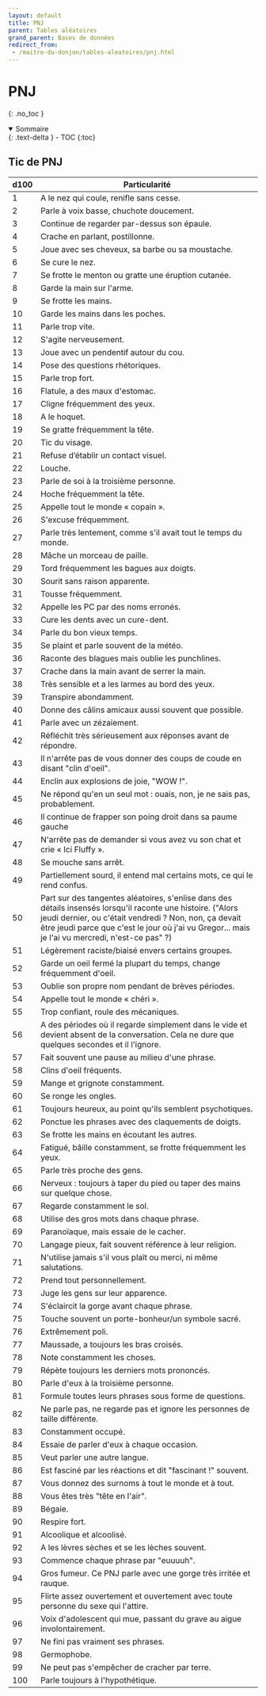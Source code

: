 ```yaml
---
layout: default
title: PNJ
parent: Tables aléatoires
grand_parent: Bases de données
redirect_from: 
 - /maitre-du-donjon/tables-aleatoires/pnj.html
---
```


# PNJ
{: .no_toc }

<details open markdown="block">
  <summary>
    Sommaire
  </summary>
  {: .text-delta }
- TOC
{:toc}
</details>

## Tic de PNJ

|d100|Particularité|
|---|---|
| 1 | A le nez qui coule, renifle sans cesse. |
| 2 | Parle à voix basse, chuchote doucement. |
| 3 | Continue de regarder par-dessus son épaule. |
| 4 | Crache en parlant, postillonne. |
| 5 | Joue avec ses cheveux, sa barbe ou sa moustache. |
| 6 | Se cure le nez. |
| 7 | Se frotte le menton ou gratte une éruption cutanée. |
| 8 | Garde la main sur l'arme. |
| 9 | Se frotte les mains. |
| 10 | Garde les mains dans les poches. |
| 11 | Parle trop vite. |
| 12 | S'agite nerveusement. |
| 13 | Joue avec un pendentif autour du cou. |
| 14 | Pose des questions rhétoriques. |
| 15 | Parle trop fort. |
| 16 | Flatule, a des maux d'estomac. |
| 17 | Cligne fréquemment des yeux. |
| 18 | A le hoquet. |
| 19 | Se gratte fréquemment la tête. |
| 20 | Tic du visage. |
| 21 | Refuse d’établir un contact visuel. |
| 22 | Louche. |
| 23 | Parle de soi à la troisième personne. |
| 24 | Hoche fréquemment la tête. |
| 25 | Appelle tout le monde « copain ». |
| 26 | S'excuse fréquemment. |
| 27 | Parle très lentement, comme s'il avait tout le temps du monde. |
| 28 | Mâche un morceau de paille. |
| 29 | Tord fréquemment les bagues aux doigts. |
| 30 | Sourit sans raison apparente. |
| 31 | Tousse fréquemment. |
| 32 | Appelle les PC par des noms erronés. |
| 33 | Cure les dents avec un cure-dent. |
| 34 | Parle du bon vieux temps. |
| 35 | Se plaint et parle souvent de la météo. |
| 36 | Raconte des blagues mais oublie les punchlines. |
| 37 | Crache dans la main avant de serrer la main. |
| 38 | Très sensible et a les larmes au bord des yeux. |
| 39 | Transpire abondamment. |
| 40 | Donne des câlins amicaux aussi souvent que possible. |
| 41 | Parle avec un zézaiement. |
| 42 | Réfléchit très sérieusement aux réponses avant de répondre. |
| 43 | Il n'arrête pas de vous donner des coups de coude en disant "clin d'oeil". |
| 44 | Enclin aux explosions de joie, "WOW !". |
| 45 | Ne répond qu'en un seul mot : ouais, non, je ne sais pas, probablement. |
| 46 | Il continue de frapper son poing droit dans sa paume gauche |
| 47 | N'arrête pas de demander si vous avez vu son chat et crie « Ici Fluffy ». |
| 48 | Se mouche sans arrêt. |
| 49 | Partiellement sourd, il entend mal certains mots, ce qui le rend confus. |
| 50 | Part sur des tangentes aléatoires, s'enlise dans des détails insensés lorsqu'il raconte une histoire. ("Alors jeudi dernier, ou c'était vendredi ? Non, non, ça devait être jeudi parce que c'est le jour où j'ai vu Gregor... mais je l'ai vu mercredi, n'est-ce pas" ?) |
| 51 | Légèrement raciste/biaisé envers certains groupes. |
| 52 | Garde un oeil fermé la plupart du temps, change fréquemment d'oeil. |
| 53 | Oublie son propre nom pendant de brèves périodes. |
| 54 | Appelle tout le monde « chéri ». |
| 55 | Trop confiant, roule des mécaniques. |
| 56 | A des périodes où il regarde simplement dans le vide et devient absent de la conversation. Cela ne dure que quelques secondes et il l'ignore. |
| 57 | Fait souvent une pause au milieu d'une phrase. |
| 58 | Clins d'oeil fréquents. |
| 59 | Mange et grignote constamment. |
| 60 | Se ronge les ongles. |
| 61 | Toujours heureux, au point qu'ils semblent psychotiques. |
| 62 | Ponctue les phrases avec des claquements de doigts. |
| 63 | Se frotte les mains en écoutant les autres. |
| 64 | Fatigué, bâille constamment, se frotte fréquemment les yeux. |
| 65 | Parle très proche des gens. |
| 66 | Nerveux : toujours à taper du pied ou taper des mains sur quelque chose. |
| 67 | Regarde constamment le sol. |
| 68 | Utilise des gros mots dans chaque phrase. |
| 69 | Paranoïaque, mais essaie de le cacher. |
| 70 | Langage pieux, fait souvent référence à leur religion. |
| 71 | N'utilise jamais s'il vous plaît ou merci, ni même salutations. |
| 72 | Prend tout personnellement. |
| 73 | Juge les gens sur leur apparence. |
| 74 | S'éclaircit la gorge avant chaque phrase. |
| 75 | Touche souvent un porte-bonheur/un symbole sacré. |
| 76 | Extrêmement poli. |
| 77 | Maussade, a toujours les bras croisés. |
| 78 | Note constamment les choses. |
| 79 | Répète toujours les derniers mots prononcés. |
| 80 | Parle d'eux à la troisième personne. |
| 81 | Formule toutes leurs phrases sous forme de questions. |
| 82 | Ne parle pas, ne regarde pas et ignore les personnes de taille différente. |
| 83 | Constamment occupé. |
| 84 | Essaie de parler d'eux à chaque occasion. |
| 85 | Veut parler une autre langue. |
| 86 | Est fasciné par les réactions et dit "fascinant !" souvent. |
| 87 | Vous donnez des surnoms à tout le monde et à tout. |
| 88 | Vous êtes très "tête en l'air". |
| 89 | Bégaie. |
| 90 | Respire fort. |
| 91 | Alcoolique et alcoolisé. |
| 92 | A les lèvres sèches et se les lèches souvent. |
| 93 | Commence chaque phrase par "euuuuh". |
| 94 | Gros fumeur. Ce PNJ parle avec une gorge très irritée et rauque. |
| 95 | Flirte assez ouvertement et ouvertement avec toute personne du sexe qui l'attire. |
| 96 | Voix d'adolescent qui mue, passant du grave au aigue involontairement. |
| 97 | Ne fini pas vraiment ses phrases. |
| 98 | Germophobe. |
| 99 | Ne peut pas s'empêcher de cracher par terre. |
| 100 | Parle toujours à l'hypothétique. |
